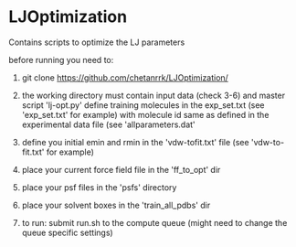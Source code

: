 # LJOptimization

Contains scripts to optimize the LJ parameters

before running you need to:

1) git clone https://github.com/chetanrrk/LJOptimization/

2) the working directory must contain input data (check 3-6) and master script 'lj-opt.py'
define training molecules in the exp_set.txt (see 'exp_set.txt' for example) with molecule id same as defined in the experimental data file (see 'allparameters.dat'

3) define you initial emin and rmin in the 'vdw-tofit.txt' file (see 'vdw-to-fit.txt' for example)

4) place your current force field file in the 'ff_to_opt' dir

5) place your psf files in the 'psfs' directory

6) place your solvent boxes in the 'train_all_pdbs' dir

7) to run: submit run.sh to the compute queue (might need to change the queue specific settings)

